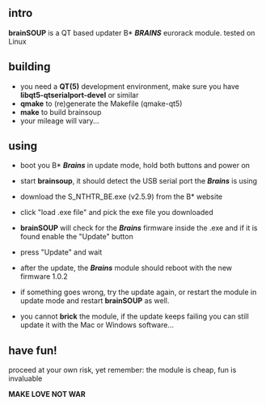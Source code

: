 ## **intro**

**brainSOUP** is a QT based updater B* ***BRAINS*** eurorack module. tested on Linux

## **building**

- you need a **QT(5)** development environment, make sure you have **libqt5-qtserialport-devel** or similar
- **qmake** to (re)generate the Makefile (qmake-qt5)
- **make** to build brainsoup
- your mileage will vary...

## **using**
- boot you B* ***Brains*** in update mode, hold both buttons and power on
- start **brainsoup**, it should detect the USB serial port the ***Brains*** is using
- download the S_NTHTR_BE.exe (v2.5.9) from the B* website
- click "load .exe file" and pick the exe file you downloaded
- **brainSOUP** will check for the ***Brains*** firmware inside the .exe and if it is found enable the "Update" button
- press "Update" and wait
- after the update, the ***Brains*** module should reboot with the new firmware 1.0.2
- if something goes wrong, try the update again, or restart the module in update mode and restart **brainSOUP** as well.

- you cannot **brick** the module, if the update keeps failing you can still update it with the Mac or Windows software...


## **have fun!**

proceed at your own risk, yet remember: the module is cheap, fun is invaluable

**MAKE LOVE NOT WAR**
